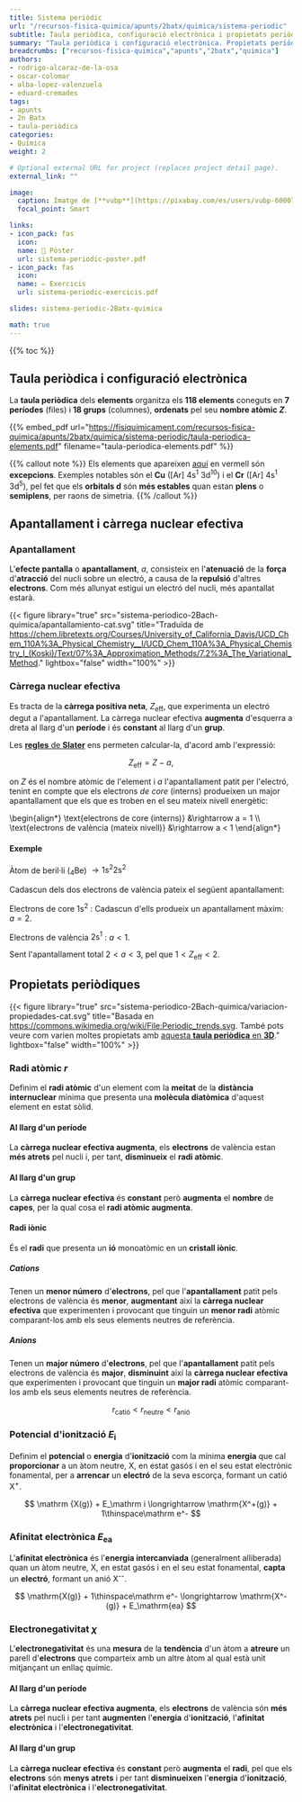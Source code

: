 ```yaml
---
title: Sistema periòdic
url: "/recursos-fisica-quimica/apunts/2batx/quimica/sistema-periodic"
subtitle: Taula periòdica, configuració electrònica i propietats periòdiques
summary: "Taula periòdica i configuració electrònica. Propietats periòdiques."
breadcrumbs: ["recursos-fisica-quimica","apunts","2batx","quimica"]
authors:
- rodrigo-alcaraz-de-la-osa
- oscar-colomar
- alba-lopez-valenzuela
- eduard-cremades
tags:
- apunts
- 2n Batx
- taula-periòdica
categories:
- Química
weight: 2

# Optional external URL for project (replaces project detail page).
external_link: ""

image:
  caption: Imatge de [**vubp**](https://pixabay.com/es/users/vubp-6000785/) en [Pixabay](https://pixabay.com/es/)
  focal_point: Smart

links:
- icon_pack: fas
  icon:
  name: 📜 Pòster
  url: sistema-periodic-poster.pdf
- icon_pack: fas
  icon:
  name: ✏️ Exercicis
  url: sistema-periodic-exercicis.pdf

slides: sistema-periodic-2Batx-quimica

math: true
---
```


{{% toc %}}

## Taula periòdica i configuració electrònica

La **taula periòdica** dels **elements** organitza els **118 elements** coneguts en **7 períodes** (files) i **18 grups** (columnes), **ordenats** pel seu **nombre atòmic $Z$**.

{{% embed_pdf url="https://fisiquimicament.com/recursos-fisica-quimica/apunts/2batx/quimica/sistema-periodic/taula-periodica-elements.pdf" filename="taula-periodica-elements.pdf" %}}

{{% callout note %}}
Els elements que apareixen [aquí](https://ptable.com/#Electrones/Expanded) en vermell són **excepcions**. Exemples notables són el **Cu** ([Ar] 4s<sup>1</sup> 3d<sup>10</sup>) i el **Cr** ([Ar] 4s<sup>1</sup> 3d<sup>5</sup>), pel fet que els **orbitals d** són **més estables** quan estan **plens** o **semiplens**, per raons de simetria.
{{% /callout %}}

<!-- {{< figure library="true" src="sistema-periodico-2Bach-quimica/tabla-periodica-elementos.png" title="Descárgate esta **tabla periódica** en PDF de alta resolución [aquí](https://fisiquimicamente.com/recursos-fisica-quimica/apuntes/2bach/quimica/sistema-periodico/tabla-periodica-elementos.pdf) (cada **elemento** es un **enlace** que te lleva a su página de la **Wikipedia**)." lightbox="true" >}} -->

## Apantallament i càrrega nuclear efectiva

### Apantallament
L'**efecte pantalla** o **apantallament**, $a$, consisteix en l'**atenuació** de la **força** d'**atracció** del nucli sobre un electró, a causa de la **repulsió** d'altres **electrons**. Com més allunyat estigui un electró del nucli, més apantallat estarà.

{{< figure library="true" src="sistema-periodico-2Bach-quimica/apantallamiento-cat.svg" title="Traduïda de https://chem.libretexts.org/Courses/University_of_California_Davis/UCD_Chem_110A%3A_Physical_Chemistry__I/UCD_Chem_110A%3A_Physical_Chemistry_I_(Koski)/Text/07%3A_Approximation_Methods/7.2%3A_The_Variational_Method." lightbox="false" width="100%" >}}

### Càrrega nuclear efectiva
Es tracta de la **càrrega positiva neta**, $Z_\mathrm{eff}$, que experimenta un electró degut a l'apantallament. La càrrega nuclear efectiva **augmenta** d'esquerra a dreta al llarg d'un **període** i és **constant** al llarg d'un **grup**.

Les [**regles** de **Slater**](https://es.wikipedia.org/wiki/Reglas_de_Slater) ens permeten calcular-la, d'acord amb l'expressió:

$$
Z_\mathrm{eff} = Z - a,
$$

on $Z$ és el nombre atòmic de l'element i $a$ l'apantallament patit per l'electró, tenint en compte que els electrons *de core* (interns) produeixen un major apantallament que els que es troben en el seu mateix nivell energètic:

\begin{align*}
\text{electrons de core (interns)} &\rightarrow a = 1 \\\\
\text{electrons de valència (mateix nivell)} &\rightarrow a < 1
\end{align*}

#### Exemple
Àtom de beril·li (<sub>4</sub>Be) $\rightarrow \mathrm{1s^2 2s^2}$

Cadascun dels dos electrons de valència pateix el següent apantallament:

Electrons de core $\mathrm{1s^2}$
: Cadascun d'ells produeix un apantallament màxim: $a=2$.

Electrons de valència $\mathrm{2s^1}$
: $a<1$.

Sent l'apantallament total $2 < a < 3$, pel que $1 < Z_\mathrm{eff} < 2$.

## Propietats periòdiques

{{< figure library="true" src="sistema-periodico-2Bach-quimica/variacion-propiedades-cat.svg" title="Basada en https://commons.wikimedia.org/wiki/File:Periodic_trends.svg. També pots veure com varien moltes propietats amb [aquesta **taula periòdica** en **3D**](https://periodic.donghwi.dev)." lightbox="false" width="100%" >}}

### Radi atòmic $r$
Definim el **radi atòmic** d'un element com la **meitat** de la **distància internuclear** mínima que presenta una **molècula diatòmica** d'aquest element en estat sòlid.

#### Al llarg d'un període
La **càrrega nuclear efectiva augmenta**, els **electrons** de valència estan **més atrets** pel nucli i, per tant, **disminueix** el **radi atòmic**.

####	Al llarg d'un grup
La **càrrega nuclear efectiva** és **constant** però **augmenta** el **nombre** de **capes**, per la qual cosa el **radi atòmic augmenta**.

#### Radi iònic
És el **radi** que presenta un **ió** monoatòmic en un **cristall iònic**.

##### Cations
Tenen un **menor número** d'**electrons**, pel que l'**apantallament** patit pels electrons de valència és **menor**, **augmentant** així la **càrrega nuclear efectiva** que experimenten i provocant que tinguin un **menor radi** atòmic comparant-los amb els seus elements neutres de referència.

##### Anions
Tenen un **major número** d'**electrons**, pel que l'**apantallament** patit pels electrons de valència és **major**, **disminuint** així la **càrrega nuclear efectiva** que experimenten i provocant que tinguin un **major radi** atòmic comparant-los amb els seus elements neutres de referència.

$$
r_\text{catió} < r_\text{neutre} < r_\text{anió}
$$

### Potencial d'ionització $E_\mathrm i$
Definim el **potencial** o **energia** d'**ionització** com la mínima **energia** que cal **proporcionar** a un àtom neutre, X, en estat gasós i en el seu estat electrònic fonamental, per a **arrencar** un **electró** de la seva escorça, formant un catió X<sup>+</sup>.

$$
\mathrm {X(g)} + E_\mathrm i \longrightarrow \mathrm{X^+(g)} + 1\thinspace\mathrm e^-
$$

### Afinitat electrònica $E_\mathrm{ea}$
L'**afinitat electrònica** és l'**energia intercanviada** (generalment alliberada) quan un àtom neutre, X, en estat gasós i en el seu estat fonamental, **capta** un **electró**, formant un anió X<sup>--</sup>.

$$
\mathrm{X(g)} + 1\thinspace\mathrm e^- \longrightarrow \mathrm{X^-(g)} + E_\mathrm{ea}
$$

### Electronegativitat $\chi$
L'**electronegativitat** és una **mesura** de la **tendència** d'un àtom a **atreure** un parell d'**electrons** que comparteix amb un altre àtom al qual està unit mitjançant un enllaç químic.

#### Al llarg d'un període
La **càrrega nuclear efectiva augmenta**, els **electrons** de valència són **més atrets** pel nucli i per tant **augmenten** l'**energia** d'**ionització**, l'**afinitat electrònica** i l'**electronegativitat**.

#### Al llarg d'un grup
La **càrrega nuclear efectiva** és **constant** però **augmenta** el **radi**, pel que els **electrons** són **menys atrets** i per tant **disminueixen** l'**energia** d'**ionització**, l'**afinitat electrònica** i l'**electronegativitat**.